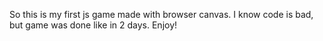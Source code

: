 So this is my first js game made with browser canvas.
I know code is bad, but game was done like in 2 days.
Enjoy!
